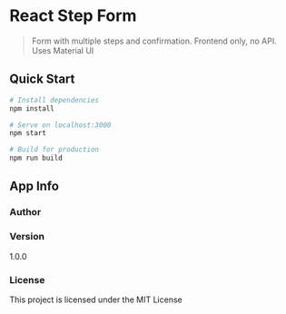 # React Step Form

> Form with multiple steps and confirmation. Frontend only, no API. Uses Material UI

## Quick Start

```bash
# Install dependencies
npm install

# Serve on localhost:3000
npm start

# Build for production
npm run build
```

## App Info

### Author

### Version

1.0.0

### License

This project is licensed under the MIT License
